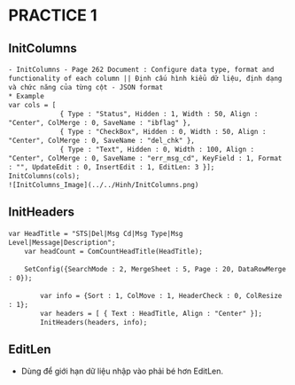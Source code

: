 # PRACTICE 1

## InitColumns

    - InitColumns - Page 262 Document : Configure data type, format and functionality of each column || Định cấu hình kiểu dữ liệu, định dạng và chức năng của từng cột - JSON format
    * Example
    var cols = [
                 { Type : "Status", Hidden : 1, Width : 50, Align : "Center", ColMerge : 0, SaveName : "ibflag" },
                 { Type : "CheckBox", Hidden : 0, Width : 50, Align : "Center", ColMerge : 0, SaveName : "del_chk" },
                 { Type : "Text", Hidden : 0, Width : 100, Align : "Center", ColMerge : 0, SaveName : "err_msg_cd", KeyField : 1, Format : "", UpdateEdit : 0, InsertEdit : 1, EditLen: 3 }];
    InitColumns(cols);
    ![InitColumns_Image](../../Hinh/InitColumns.png)

## InitHeaders

    var HeadTitle = "STS|Del|Msg Cd|Msg Type|Msg Level|Message|Description";
    	var headCount = ComCountHeadTitle(HeadTitle);

    	SetConfig({SearchMode : 2, MergeSheet : 5, Page : 20, DataRowMerge : 0});

    		var info = {Sort : 1, ColMove : 1, HeaderCheck : 0, ColResize : 1};
    		var headers = [ { Text : HeadTitle, Align : "Center" }];
    		InitHeaders(headers, info);

## EditLen

- Dùng để giới hạn dữ liệu nhập vào phải bé hơn EditLen.

